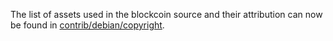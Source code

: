 The list of assets used in the blockcoin source and their attribution can now be found in [contrib/debian/copyright](../contrib/debian/copyright).
